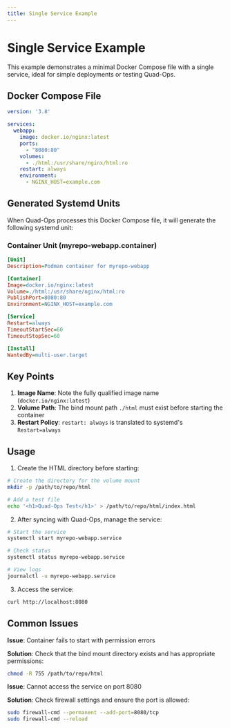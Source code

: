 ```yaml
---
title: Single Service Example
---
```


# Single Service Example

This example demonstrates a minimal Docker Compose file with a single service, ideal for simple deployments or testing Quad-Ops.

## Docker Compose File

```yaml
version: '3.8'

services:
  webapp:
    image: docker.io/nginx:latest
    ports:
      - "8080:80"
    volumes:
      - ./html:/usr/share/nginx/html:ro
    restart: always
    environment:
      - NGINX_HOST=example.com
```

## Generated Systemd Units

When Quad-Ops processes this Docker Compose file, it will generate the following systemd unit:

### Container Unit (myrepo-webapp.container)

```ini
[Unit]
Description=Podman container for myrepo-webapp

[Container]
Image=docker.io/nginx:latest
Volume=./html:/usr/share/nginx/html:ro
PublishPort=8080:80
Environment=NGINX_HOST=example.com

[Service]
Restart=always
TimeoutStartSec=60
TimeoutStopSec=60

[Install]
WantedBy=multi-user.target
```

## Key Points

1. **Image Name**: Note the fully qualified image name (`docker.io/nginx:latest`)
2. **Volume Path**: The bind mount path `./html` must exist before starting the container
3. **Restart Policy**: `restart: always` is translated to systemd's `Restart=always`

## Usage

1. Create the HTML directory before starting:

```bash
# Create the directory for the volume mount
mkdir -p /path/to/repo/html

# Add a test file
echo '<h1>Quad-Ops Test</h1>' > /path/to/repo/html/index.html
```

2. After syncing with Quad-Ops, manage the service:

```bash
# Start the service
systemctl start myrepo-webapp.service

# Check status
systemctl status myrepo-webapp.service

# View logs
journalctl -u myrepo-webapp.service
```

3. Access the service:

```bash
curl http://localhost:8080
```

## Common Issues

**Issue**: Container fails to start with permission errors

**Solution**: Check that the bind mount directory exists and has appropriate permissions:

```bash
chmod -R 755 /path/to/repo/html
```

**Issue**: Cannot access the service on port 8080

**Solution**: Check firewall settings and ensure the port is allowed:

```bash
sudo firewall-cmd --permanent --add-port=8080/tcp
sudo firewall-cmd --reload
```